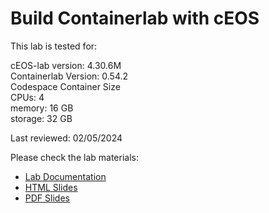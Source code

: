 # Build Containerlab with cEOS

This lab is tested for:  

  cEOS-lab version: 4.30.6M  
  Containerlab Version: 0.54.2  
  Codespace Container Size  
    CPUs: 4  
    memory: 16 GB  
    storage: 32 GB  

Last reviewed: 02/05/2024  

Please check the lab materials:

- [Lab Documentation](https://{{gh.org_name}}.github.io/{{gh.repo_name}}/clab-build-containerlab-with-ceos/clab-build-containerlab-with-ceos/)
- [HTML Slides](https://{{gh.org_name}}.github.io/{{gh.repo_name}}/slides/clab-build-containerlab-with-ceos.html)
- [PDF Slides](https://{{gh.org_name}}.github.io/{{gh.repo_name}}/pdfs/clab-build-containerlab-with-ceos.pdf)
